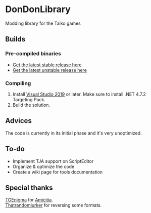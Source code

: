 # DonDonLibrary
Modding library for the Taiko games<br>

## Builds
### Pre-compiled binaries
* [Get the latest stable release here](https://github.com/mrcloverthecoder/DonDonLibrary/releases/latest)<br>
* [Get the latest unstable release here](https://ci.appveyor.com/project/mrcloverthecoder/dondonlibrary/build/artifacts)<br>
### Compiling
1. Install [Visual Studio 2019](https://visualstudio.microsoft.com/downloads/) or later. Make sure to install .NET 4.7.2 Targeting Pack. <br>
2. Build the solution.

## Advices
The code is currently in its initial phase and it's very unoptimized.<br>

## To-do
* Implement TJA support on ScriptEditor <br>
* Organize & optimize the code <br>
* Create a wiki page for tools documentation

## Special thanks
[TGEnigma](https://github.com/TGEnigma) for [Amicitia](https://github.com/TGEnigma/Amicitia). <br>
[Thatrandomlurker](https://github.com/thatrandomlurker-divamoddingtools) for reversing some formats.
